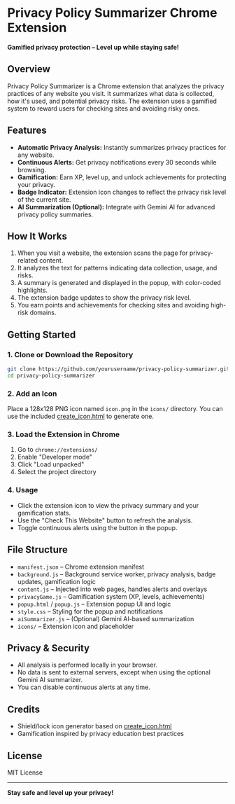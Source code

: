 # Privacy Policy Summarizer Chrome Extension

**Gamified privacy protection – Level up while staying safe!**

## Overview

Privacy Policy Summarizer is a Chrome extension that analyzes the privacy practices of any website you visit. It summarizes what data is collected, how it's used, and potential privacy risks. The extension uses a gamified system to reward users for checking sites and avoiding risky ones.

## Features

- **Automatic Privacy Analysis:** Instantly summarizes privacy practices for any website.
- **Continuous Alerts:** Get privacy notifications every 30 seconds while browsing.
- **Gamification:** Earn XP, level up, and unlock achievements for protecting your privacy.
- **Badge Indicator:** Extension icon changes to reflect the privacy risk level of the current site.
- **AI Summarization (Optional):** Integrate with Gemini AI for advanced privacy policy summaries.

## How It Works

1. When you visit a website, the extension scans the page for privacy-related content.
2. It analyzes the text for patterns indicating data collection, usage, and risks.
3. A summary is generated and displayed in the popup, with color-coded highlights.
4. The extension badge updates to show the privacy risk level.
5. You earn points and achievements for checking sites and avoiding high-risk domains.

## Getting Started

### 1. Clone or Download the Repository

```sh
git clone https://github.com/yourusername/privacy-policy-summarizer.git
cd privacy-policy-summarizer
```

### 2. Add an Icon

Place a 128x128 PNG icon named `icon.png` in the `icons/` directory. You can use the included [create_icon.html](create_icon.html) to generate one.

### 3. Load the Extension in Chrome

1. Go to `chrome://extensions/`
2. Enable "Developer mode"
3. Click "Load unpacked"
4. Select the project directory

### 4. Usage

- Click the extension icon to view the privacy summary and your gamification stats.
- Use the "Check This Website" button to refresh the analysis.
- Toggle continuous alerts using the button in the popup.

## File Structure

- `manifest.json` – Chrome extension manifest
- `background.js` – Background service worker, privacy analysis, badge updates, gamification logic
- `content.js` – Injected into web pages, handles alerts and overlays
- `privacyGame.js` – Gamification system (XP, levels, achievements)
- `popup.html` / `popup.js` – Extension popup UI and logic
- `style.css` – Styling for the popup and notifications
- `aiSummarizer.js` – (Optional) Gemini AI-based summarization
- `icons/` – Extension icon and placeholder

## Privacy & Security

- All analysis is performed locally in your browser.
- No data is sent to external servers, except when using the optional Gemini AI summarizer.
- You can disable continuous alerts at any time.

## Credits

- Shield/lock icon generator based on [create_icon.html](create_icon.html)
- Gamification inspired by privacy education best practices

## License

MIT License

---

**Stay safe and level up your privacy!**
